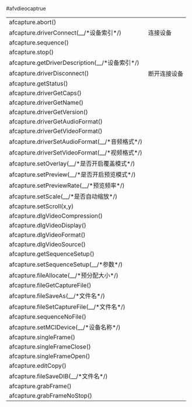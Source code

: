 #afvdieocaptrue

<table>
<tr><td>afcapture.abort()</td><td></td></tr>
<tr><td>afcapture.driverConnect(__/*设备索引*/)</td><td>连接设备</td></tr>
<tr><td>afcapture.sequence()</td><td></td></tr>
<tr><td>afcapture.stop()</td><td></td></tr>
<tr><td>afcapture.getDriverDescription(__/*设备索引*/)</td><td></td></tr>
<tr><td>afcapture.driverDisconnect()</td><td>断开连接设备</td></tr>
<tr><td>afcapture.getStatus()</td><td></td></tr>
<tr><td>afcapture.driverGetCaps()</td><td></td></tr>
<tr><td>afcapture.driverGetName()</td><td></td></tr>
<tr><td>afcapture.driverGetVersion()</td><td></td></tr>
<tr><td>afcapture.driverGetAudioFormat()</td><td></td></tr>
<tr><td>afcapture.driverGetVideoFormat()</td><td></td></tr>
<tr><td>afcapture.driverSetAudioFormat(__/*音频格式*/)</td><td></td></tr>
<tr><td>afcapture.driverSetVideoFormat(__/*视频格式*/)</td><td></td></tr>
<tr><td>afcapture.setOverlay(__/*是否开启覆盖模式*/)</td><td></td></tr>
<tr><td>afcapture.setPreview(__/*是否开启预览模式*/)</td><td></td></tr>
<tr><td>afcapture.setPreviewRate(__/*预览频率*/)</td><td></td></tr>
<tr><td>afcapture.setScale(__/*是否自动缩放*/)</td><td></td></tr>
<tr><td>afcapture.setScroll(x,y)</td><td></td></tr>
<tr><td>afcapture.dlgVideoCompression()</td><td></td></tr>
<tr><td>afcapture.dlgVideoDisplay()</td><td></td></tr>
<tr><td>afcapture.dlgVideoFormat()</td><td></td></tr>
<tr><td>afcapture.dlgVideoSource()</td><td></td></tr>
<tr><td>afcapture.getSequenceSetup()</td><td></td></tr>
<tr><td>afcapture.setSequenceSetup(__/*参数*/)</td><td></td></tr>
<tr><td>afcapture.fileAllocate(__/*预分配大小*/)</td><td></td></tr>
<tr><td>afcapture.fileGetCaptureFile()</td><td></td></tr>
<tr><td>afcapture.fileSaveAs(__/*文件名*/)</td><td></td></tr>
<tr><td>afcapture.fileSetCaptureFile(__/*文件名*/)</td><td></td></tr>
<tr><td>afcapture.sequenceNoFile()</td><td></td></tr>
<tr><td>afcapture.setMCIDevice(__/*设备名称*/)</td><td></td></tr>
<tr><td>afcapture.singleFrame()</td><td></td></tr>
<tr><td>afcapture.singleFrameClose()</td><td></td></tr>
<tr><td>afcapture.singleFrameOpen()</td><td></td></tr>
<tr><td>afcapture.editCopy()</td><td></td></tr>
<tr><td>afcapture.fileSaveDIB(__/*文件名*/)</td><td></td></tr>
<tr><td>afcapture.grabFrame()</td><td></td></tr>
<tr><td>afcapture.grabFrameNoStop() </td><td></td></tr>
</table>